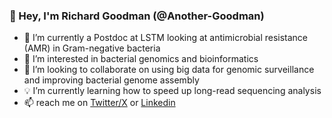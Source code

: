 ### 👋 Hey, I'm Richard Goodman (@Another-Goodman)

- 🧫 I’m currently a Postdoc at LSTM looking at antimicrobial resistance (AMR) in Gram-negative bacteria
- 👀 I’m interested in bacterial genomics and bioinformatics 
- 🤝 I’m looking to collaborate on using big data for genomic surveillance and improving bacterial genome assembly  
- 💡 I’m currently learning how to speed up long-read sequencing analysis 
- 📫 reach me on [Twitter/X](https://twitter.com/Another_Goodman) or [Linkedin](www.linkedin.com/in/richard-n-goodman)
